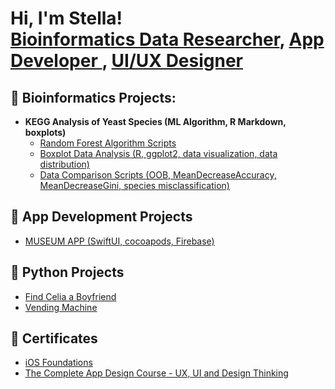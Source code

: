 <h1>Hi, I'm Stella! <br/><a href="https://www.lablabella.com">Bioinformatics Data Researcher</a>, <a href="https://github.com/stellalo/Museum2022/tree/main"> App Developer </a>, <a href="https://stella-lo.webflow.io">UI/UX Designer</a></h1>

<h2>🧬 Bioinformatics Projects:</h2>

- <b>KEGG Analysis of Yeast Species (ML Algorithm, R Markdown, boxplots) </b>
  - [Random Forest Algorithm Scripts](https://github.com/stellalo/random_forest_kegg)
  - [Boxplot Data Analysis (R, ggplot2, data visualization, data distribution)](https://github.com/stellalo/boxplots)
  - [Data Comparison Scripts (OOB, MeanDecreaseAccuracy, MeanDecreaseGini, species misclassification)](https://github.com/stellalo/kegg_data_comparison)

<h2>📱 App Development Projects </h2>

- [MUSEUM APP (SwiftUI, cocoapods, Firebase)](https://github.com/stellalo/Museum2022/tree/main)

<h2>🐍 Python Projects </h2>

- [Find Celia a Boyfriend](https://github.com/stellalo/find_celia_a_boyfriend)
- [Vending Machine](https://github.com/stellalo/vending_machine)

  
<h2>📜 Certificates </h2>

- [iOS Foundations](https://codewithchris.com)
- [The Complete App Design Course - UX, UI and Design Thinking](https://www.udemy.com/certificate/UC-4fc2d58e-452e-405c-9721-3fc3bf63b2b5/)


<!--
**stellalo/stellalo** is a ✨ _special_ ✨ repository because its `README.md` (this file) appears on your GitHub profile.

Here are some ideas to get you started:

- 🔭 I’m currently working on ...
- 🌱 I’m currently learning ...
- 👯 I’m looking to collaborate on ...
- 🤔 I’m looking for help with ...
- 💬 Ask me about ...
- 📫 How to reach me: ...
- 😄 Pronouns: ...
- ⚡ Fun fact: ...
-->
